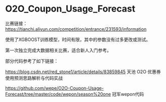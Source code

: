 # O2O_Coupon_Usage_Forecast
比赛链接：https://tianchi.aliyun.com/competition/entrance/231593/information

使用了XGBOOST训练模型，时间有限，其中的参数没有过多更改或测试。

第一次独立完成大数据相关比赛，适合新人入门参考。

部分代码参考了如下链接：

https://blog.csdn.net/red_stone1/article/details/83859845 天池 O2O 优惠券使用预测思路解析与代码实战

https://github.com/wepe/O2O-Coupon-Usage-Forecast/tree/master/code/wepon/season%20one 冠军wepon代码

